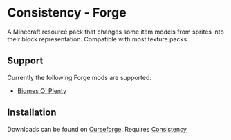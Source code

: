 # Consistency - Forge
A Minecraft resource pack that changes some item models from sprites into their block representation. Compatible with most texture packs.

## Support
Currently the following Forge mods are supported:   
- [Biomes O' Plenty](https://www.curseforge.com/minecraft/mc-mods/biomes-o-plenty)  

## Installation
Downloads can be found on [Curseforge](https://www.curseforge.com/minecraft/texture-packs/consistency-forge). Requires [Consistency](https://www.curseforge.com/minecraft/texture-packs/consistency)
